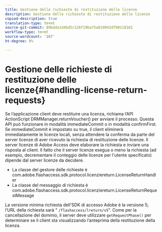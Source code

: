 ```yaml
---
title: Gestione delle richieste di restituzione delle licenze
description: Gestione delle richieste di restituzione delle licenze
copied-description: true
translation-type: tm+mt
source-git-commit: 89bdda1d4bd5c126f19ba75a819942df901183d1
workflow-type: tm+mt
source-wordcount: '167'
ht-degree: 0%

---
```



# Gestione delle richieste di restituzione delle licenze{#handling-license-return-requests}

Se l’applicazione client deve restituire una licenza, richiama l’API ActionScript DRMManager.returnVoucher() per avviare il processo. Questa API può funzionare in modalità immediateCommit o in modalità confirmFirst. Se immediateCommit è impostato su true, il client eliminerà immediatamente le licenze locali, senza attendere la conferma da parte del server licenze di aver ricevuto la richiesta di restituzione delle licenze. Il server licenze di Adobe Access deve elaborare la richiesta e inviare una risposta al client. Il fatto che il server licenze esegua o meno la richiesta (ad esempio, decrementare il conteggio delle licenze per l&#39;utente specificato) dipende dal server licenze da decidere.

* La classe del gestore delle richieste è com.adobe.flashaccess.sdk.protocol.licenziereturn.LicenseReturnHandler
* La classe del messaggio di richiesta è com.adobe.flashaccess.sdk.protocol.licenziereturn.LicenseReturnRequestMessage

La versione minima richiesta dell&#39;SDK di accesso Adobe è la versione 5; l’URL della richiesta sarà &quot; `/flashaccess/lreturn/v5`&quot;. Come per la cancellazione del dominio, il server deve utilizzare `getRequestPhase()` per determinare se il client sta visualizzando l’anteprima della restituzione della licenza.
